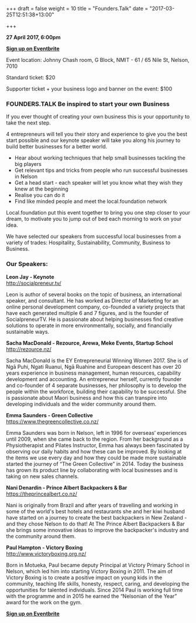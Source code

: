 +++ 
draft = false 
weight = 10 
title = "Founders.Talk" 
date = "2017-03-25T12:51:38+13:00"

+++

**27 April 2017, 6:00pm**

**[Sign up on Eventbrite](https://www.eventbrite.com/e/founderstalk-nelson-tickets-33168680416)**

Event location: Johnny Chash room, G Block, NMIT - 61 / 65 Nile St, Nelson, 7010

Standard ticket: $20

Supporter ticket + your business logo and banner on the event: $100

### FOUNDERS.TALK Be inspired to start your own Business

If you ever thought of creating your own business this is your opportunity to take the next step. 

4 entrepreneurs will tell you their story and experience to give you the best start possible and our keynote speaker will take you along his journey to build better businesses for a better world.

- Hear about working techniques that help small businesses tackling the big players 
- Get relevant tips and tricks from people who run successful businesses in Nelson
- Get a head start - each speaker will let you know what they wish they knew at the beginning
- Realise you can do it
- Find like minded people and meet the local.foundation network

Local.foundation put this event together to bring you one step closer to your dream, to motivate you to jump out of bed each morning to work on your idea. 

We have selected our speakers from successful local businesses from a variety of trades: Hospitality, Sustainability, Community, Business to Business.

### Our Speakers:

**Leon Jay - Keynote**<br>
http://socialpreneur.tv/

Leon is author of several books on the topic of business, an international speaker, and consultant. He has worked as Director of Marketing for an online personal development company, co-founded a variety projects that have each generated multiple 6 and 7 figures, and is the founder of SocialpreneurTV. He is passionate about helping businesses find creative solutions to operate in more environmentally, socially, and financially sustainable ways.

**Sacha MacDonald - Rezource, Arewa, Meke Events, Startup School**
http://rezource.nz/

Sacha MacDonald is the EY Entrepreneurial Winning Women 2017. She is of Ngā Puhi, Ngati Ruanui, Ngā Ruahine and European descent has over 20 years experience in business management, human resources, capability development and accounting. An entrepreneur herself, currently founder and co-founder of 4 separate businesses, her philosophy is to develop the people within the workforce, building their capability to be successful. She is passionate about Maori business and how this can transpire into developing individuals and the wider community around them.

**Emma Saunders - Green Collective**<br>
https://www.thegreencollective.co.nz/

Emma Saunders was born in Nelson, left in 1996 for overseas’ experiences until 2009, when she came back to the region. From her background as a Physiotherapist and Pilates Instructor, Emma has always been fascinated by observing our daily habits and how these can be improved. By looking at the items we use every day and how they could be made more sustainable started the journey of “The Green Collective” in 2014. Today the business has grown its product line by collaborating with local businesses and is taking on new sales channels.

**Nani Denardin - Prince Albert Backpackers & Bar**<br>
https://theprincealbert.co.nz/

Nani is originally from Brazil and after years of travelling and working in some of the world's best hotels and restaurants she and her kiwi husband have started on a journey to create the best backpackers in New Zealand - and they chose Nelson to do that! At The Prince Albert Backpackers & Bar she brings some innovative ideas to improve the backpacker's industry and the community around them.

**Paul Hampton - Victory Boxing**<br>
http://www.victoryboxing.org.nz/

Born in Motueka, Paul became deputy Principal at Victory Primary School in Nelson, which led him into starting Victory Boxing in 2011. The aim of Victory Boxing is to create a positive impact on young kids in the community, teaching life skills, honesty, respect, caring, and developing the opportunities for talented individuals. Since 2014 Paul is working full time with the programme and in 2015 he earned the “Nelsonian of the Year” award for the work on the gym.

**[Sign up on Eventbrite](https://www.eventbrite.com/e/founderstalk-nelson-tickets-33168680416)**
